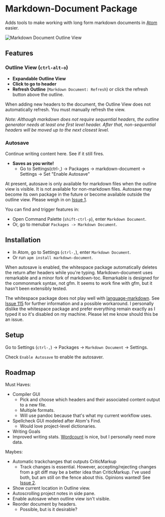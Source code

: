
# Markdown-Document Package

Adds tools to make working with long form markdown documents in [Atom](https://atom.io) easier.

![Markdown Document Outline View](http://i.imgur.com/IzBZVJU.gif)

## Features

### Outline View (`ctrl-alt-o`)

- **Expandable Outline View** 
- **Click to go to header**
- **Refresh Outline** (`Markdown Document: Refresh`) or click the refresh button above the outline.

When adding new headers to the document, the Outline View does not automatically refresh. You must manually refresh the view.

*Note: Although markdown does not require sequential headers, the outline generator needs at least one first level header. After that, non-sequential headers will be moved up to the next closest level.*

### Autosave

Continue writing content here. See if it still fires.

- **Saves as you write!**
  * Go to Settings(ctrl-,) -> Packages -> markdown-document -> Settings -> Set "Enable Autosave"

At present, autosave is only available for markdown files when the outline view is visible. It is not available for non-markdown files. Autosave may become its own package in the future or become available outside the outline view. Please weigh in on [Issue 1](https://github.com/kcyarn/markdown-document/issues/1).

You can find and trigger features in:

- Open Command Palette (`shift-ctrl-p`), enter `Markdown Document`.
- Or, go to menubar `Packages -> Markdown Document`.

## Installation

- In Atom, go to Settings (`ctrl-,`), enter `Markdown Document`.
- Or run `apm install markdown-document`.

When autosave is enabled, the whitespace package automatically deletes the return after headers while you're typing. Markdown-document uses remarkable and a minor fork of markdown-toc. Remarkable is designed for the commonmark syntax, not gfm. It seems to work fine with gfm, but it hasn't been extensibly tested.

The whitespace package does not play well with [language-markdown](https://atom.io/packages/language-markdown). See [Issue 115](https://github.com/burodepeper/language-markdown/issues/115) for further information and a possible workaround. I personally dislike the whitespace package and prefer everything remain exactly as I typed it so it's disabled on my machine. Please let me know should this be an issue.

## Setup

Go to Settings (`ctrl-,`) -> Packages -> `Markdown Document` -> Settings.

Check `Enable Autosave` to enable the autosaver. 

## Roadmap

Must Haves:

- Compiler GUI
    * Pick and choose which headers and their associated content output to a new file.
    * Multiple formats.
    * Will use pandoc because that's what my current workflow uses.
- Spellcheck GUI modeled after Atom's Find.
    * Would love project-level dictionaries.
- Writing Goals
- Improved writing stats. [Wordcount](https://atom.io/packages/wordcount) is nice, but I personally need more data.

Maybes:

- Automatic trackchanges that outputs CriticMarkup
    * Track changes is essential. However, accepting/rejecting changes from a git diff may be a better idea than CriticMarkup. I've used both, but am still on the fence about this. Opinions wanted! See [Issue 2](https://github.com/kcyarn/markdown-document/issues/2).
- Show current location in Outline view.
-  Autoscrolling project notes in side pane.
- Enable autosave when outline view isn't visible.
- Reorder document by headers.
    * Possible, but is it desirable?
